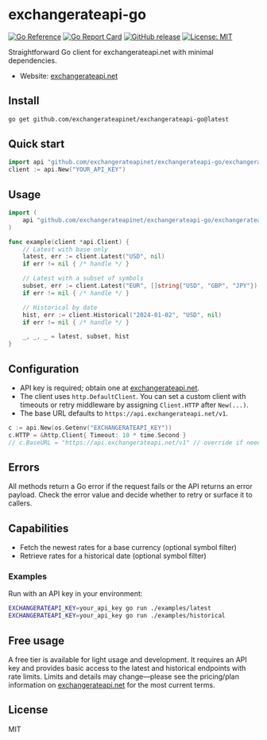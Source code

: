 # exchangerateapi-go

[![Go Reference](https://pkg.go.dev/badge/github.com/exchangerateapinet/exchangerateapi-go.svg)](https://pkg.go.dev/github.com/exchangerateapinet/exchangerateapi-go)
[![Go Report Card](https://goreportcard.com/badge/github.com/exchangerateapinet/exchangerateapi-go)](https://goreportcard.com/report/github.com/exchangerateapinet/exchangerateapi-go)
[![GitHub release](https://img.shields.io/github/v/release/exchangerateapinet/exchangerateapi-go?display_name=tag&sort=semver)](https://github.com/exchangerateapinet/exchangerateapi-go/releases)
[![License: MIT](https://img.shields.io/badge/License-MIT-yellow.svg)](LICENSE)

Straightforward Go client for exchangerateapi.net with minimal dependencies.

- Website: [exchangerateapi.net](https://exchangerateapi.net)

## Install

```bash
go get github.com/exchangerateapinet/exchangerateapi-go@latest
```

## Quick start

```go
import api "github.com/exchangerateapinet/exchangerateapi-go/exchangerateapi"
client := api.New("YOUR_API_KEY")
```

## Usage

```go
import (
    api "github.com/exchangerateapinet/exchangerateapi-go/exchangerateapi"
)

func example(client *api.Client) {
    // Latest with base only
    latest, err := client.Latest("USD", nil)
    if err != nil { /* handle */ }

    // Latest with a subset of symbols
    subset, err := client.Latest("EUR", []string{"USD", "GBP", "JPY"})
    if err != nil { /* handle */ }

    // Historical by date
    hist, err := client.Historical("2024-01-02", "USD", nil)
    if err != nil { /* handle */ }

    _, _, _ = latest, subset, hist
}
```

## Configuration

- API key is required; obtain one at [exchangerateapi.net](https://exchangerateapi.net).
- The client uses `http.DefaultClient`. You can set a custom client with timeouts or retry middleware by assigning `Client.HTTP` after `New(...)`.
- The base URL defaults to `https://api.exchangerateapi.net/v1`.

```go
c := api.New(os.Getenv("EXCHANGERATEAPI_KEY"))
c.HTTP = &http.Client{ Timeout: 10 * time.Second }
// c.BaseURL = "https://api.exchangerateapi.net/v1" // override if needed
```

## Errors

All methods return a Go error if the request fails or the API returns an error payload. Check the error value and decide whether to retry or surface it to callers.

## Capabilities

- Fetch the newest rates for a base currency (optional symbol filter)
- Retrieve rates for a historical date (optional symbol filter)

### Examples

Run with an API key in your environment:

```bash
EXCHANGERATEAPI_KEY=your_api_key go run ./examples/latest
EXCHANGERATEAPI_KEY=your_api_key go run ./examples/historical
```

## Free usage

A free tier is available for light usage and development. It requires an API key and provides basic access to the latest and historical endpoints with rate limits. Limits and details may change—please see the pricing/plan information on [exchangerateapi.net](https://exchangerateapi.net) for the most current terms.

## License

MIT
